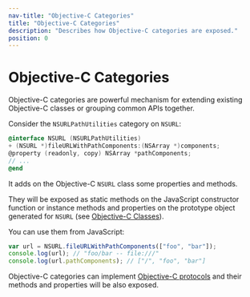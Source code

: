```yaml
---
nav-title: "Objective-C Categories"
title: "Objective-C Categories"
description: "Describes how Objective-C categories are exposed."
position: 0
---
```


# Objective-C Categories
Objective-C categories are powerful mechanism for extending existing Objective-C classes or grouping common APIs together.

Consider the `NSURLPathUtilities` category on `NSURL`:
```objective-c
@interface NSURL (NSURLPathUtilities)
+ (NSURL *)fileURLWithPathComponents:(NSArray *)components;
@property (readonly, copy) NSArray *pathComponents;
// ...
@end
```

It adds on the Objective-C `NSURL` class some properties and methods.

They will be exposed as static methods on the JavaScript constructor function or instance methods and properties on the prototype object generated for `NSURL` (see [Objective-C Classes](ObjC-Classes.md)).

You can use them from JavaScript:
``` javascript
var url = NSURL.fileURLWithPathComponents(["foo", "bar"]);
console.log(url); // "foo/bar -- file:///"
console.log(url.pathComponents); // ["/", "foo", "bar"]
```

Objective-C categories can implement [Objective-C protocols](ObjC-Protocols.md) and their methods and properties will be also exposed.
